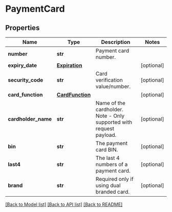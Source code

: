 # PaymentCard

## Properties
Name | Type | Description | Notes
------------ | ------------- | ------------- | -------------
**number** | **str** | Payment card number. | 
**expiry_date** | [**Expiration**](Expiration.md) |  | [optional] 
**security_code** | **str** | Card verification value/number. | [optional] 
**card_function** | [**CardFunction**](CardFunction.md) |  | [optional] 
**cardholder_name** | **str** | Name of the cardholder. Note - Only supported with request payload. | [optional] 
**bin** | **str** | The payment card BIN. | [optional] 
**last4** | **str** | The last 4 numbers of a payment card. | [optional] 
**brand** | **str** | Required only if using dual branded card. | [optional] 

[[Back to Model list]](../README.md#documentation-for-models) [[Back to API list]](../README.md#documentation-for-api-endpoints) [[Back to README]](../README.md)


